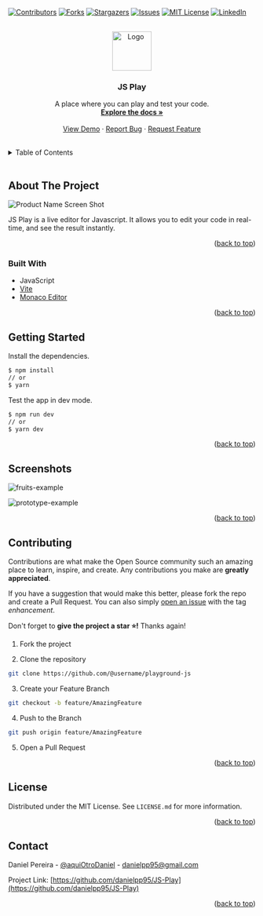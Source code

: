 <div id="top"></div>

[![Contributors][contributors-shield]][contributors-url]
[![Forks][forks-shield]][forks-url]
[![Stargazers][stars-shield]][stars-url]
[![Issues][issues-shield]][issues-url]
[![MIT License][license-shield]][license-url]
[![LinkedIn][linkedin-shield]][linkedin-url]

<!-- PROJECT LOGO -->
<br />

<div align="center">
  <a href="https://github.com/danielpp95/JS-Play">
    <img src="https://firebasestorage.googleapis.com/v0/b/playground-js-a2d13.appspot.com/o/profile.png?alt=media&token=ec014511-9a13-42d1-a138-d31f173405e4" alt="Logo" width="80" height="80">
  </a>

  <h3 align="center">JS Play</h3>

  <p align="center">
    A place where you can play and test your code.
    <br />
        <a href="https://github.com/danielpp95/JS-Play"><strong>Explore the docs »</strong></a>
    <br />
    <br />
        <a href="https://jsplay.vercel.app/">View Demo</a>
        ·
        <a href="https://github.com/danielpp95/JS-Play/issues">Report Bug</a>
        ·
        <a href="https://github.com/danielpp95/JS-Play/issues">Request Feature</a>
  </p>
</div>

<!-- TABLE OF CONTENTS -->
<br/>

<details>
  <summary>Table of Contents</summary>
  <ol>
    <li>
      <a href="#about-the-project">About The Project</a>
      <ul><li><a href="#built-with">Built With</a></li></ul>
    </li>
    <li><a href="#getting-started">Getting Started</a></li>
    <li><a href="#usage">Usage</a></li>
    <li><a href="#Screenshots">Screenshots</a></li>
    <li><a href="#contributing">Contributing</a></li>
    <li><a href="#license">License</a></li>
    <li><a href="#contact">Contact</a></li>
  </ol>
</details>

<br/>

<!-- ABOUT THE PROJECT -->
## About The Project

![Product Name Screen Shot][product-screenshot]

JS Play is a live editor for Javascript. It allows you to edit your code in real-time, and see the result instantly.

<p align="right">(<a href="#top">back to top</a>)</p>



### Built With
- JavaScript
- [Vite](https://vitejs.dev)
- [Monaco Editor](https://microsoft.github.io/monaco-editor/)

<p align="right">(<a href="#top">back to top</a>)</p>



<!-- GETTING STARTED -->
## Getting Started

Install the dependencies.
  ```sh
  $ npm install
  // or
  $ yarn
  ```

Test the app in dev mode.
  ```sh
  $ npm run dev
  // or
  $ yarn dev
  ```
<p align="right">(<a href="#top">back to top</a>)</p>


<!-- USAGE EXAMPLES -->
## Screenshots
![fruits-example](https://firebasestorage.googleapis.com/v0/b/playground-js-a2d13.appspot.com/o/fruits.png?alt=media)

![prototype-example](https://firebasestorage.googleapis.com/v0/b/playground-js-a2d13.appspot.com/o/prototype.png?alt=media)

<p align="right">(<a href="#top">back to top</a>)</p>


<!-- CONTRIBUTING -->
## Contributing

Contributions are what make the Open Source community such an amazing place to learn, inspire, and create. Any contributions you make are **greatly appreciated**.

If you have a suggestion that would make this better, please fork the repo and create a Pull Request. You can also simply [open an issue][issues-url] with the tag *enhancement*.

Don't forget to **give the project a star ⭐!** Thanks again!

1. Fork the project

2. Clone the repository

```bash
git clone https://github.com/@username/playground-js
```

3. Create your Feature Branch

```bash
git checkout -b feature/AmazingFeature
```

4. Push to the Branch

```bash
git push origin feature/AmazingFeature
```

5. Open a Pull Request

<p align="right">(<a href="#top">back to top</a>)</p>



<!-- LICENSE -->
## License

Distributed under the MIT License. See `LICENSE.md` for more information.

<p align="right">(<a href="#top">back to top</a>)</p>



<!-- CONTACT -->
## Contact

Daniel Pereira - [@aquiOtroDaniel](https://twitter.com/aquiOtroDaniel) - danielpp95@gmail.com

Project Link: [https://github.com/danielpp95/JS-Play](https://github.com/danielpp95/JS-Play)

<p align="right">(<a href="#top">back to top</a>)</p>


<!-- MARKDOWN LINKS & IMAGES -->
<!-- https://www.markdownguide.org/basic-syntax/#reference-style-links -->
[contributors-shield]: https://img.shields.io/github/contributors/danielpp95/JS-Play.svg?style=for-the-badge
[contributors-url]: https://github.com/danielpp95/JS-Play/graphs/contributors
[forks-shield]: https://img.shields.io/github/forks/danielpp95/JS-Play.svg?style=for-the-badge
[forks-url]: https://github.com/danielpp95/JS-Play/network/members
[stars-shield]: https://img.shields.io/github/stars/danielpp95/JS-Play.svg?style=for-the-badge
[stars-url]: https://github.com/danielpp95/JS-Play/stargazers
[issues-shield]: https://img.shields.io/github/issues/danielpp95/JS-Play.svg?style=for-the-badge
[issues-url]: https://github.com/danielpp95/JS-Play/issues
[license-shield]: https://img.shields.io/github/license/danielpp95/JS-Play.svg?style=for-the-badge
[license-url]: https://github.com/danielpp95/JS-Play/blob/master/LICENSE.md
[linkedin-shield]: https://img.shields.io/badge/-LinkedIn-black.svg?style=for-the-badge&logo=linkedin&colorB=555
[linkedin-url]: https://linkedin.com/in/danielpp95
[product-screenshot]: https://firebasestorage.googleapis.com/v0/b/playground-js-a2d13.appspot.com/o/prototype.png?alt=media